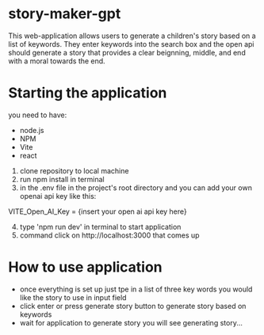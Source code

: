 # story-maker-gpt
This web-application allows users to generate a children's story based on a list of keywords. 
They enter keywords into the search box and the open api should generate a story that provides a clear beignning,
middle, and end with a moral towards the end.

# Starting the application
you need to have:
- node.js
- NPM
- Vite
- react

1. clone repository to local machine
2. run npm install in terminal
3. in the .env file in the project's root directory and you can add your own openai api key like this:

VITE_Open_AI_Key = {insert your open ai api key here}

4. type 'npm run dev' in terminal to start application 
5. command click on http://localhost:3000 that comes up

# How to use application
- once everything is set up just tpe in a list of three key words you would like the story to use in input field
- click enter or press generate story button to generate story based on keywords
- wait for application to generate story you will see generating story...

